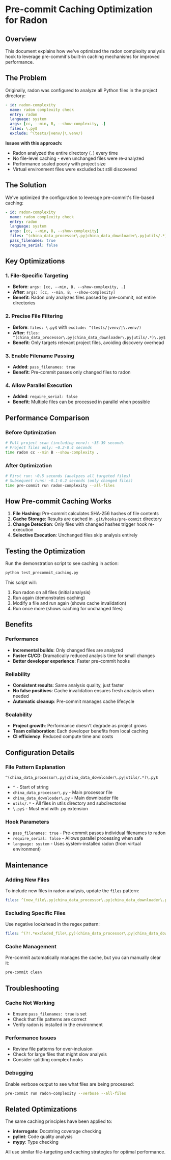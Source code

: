# Pre-commit Caching Optimization for Radon

## Overview

This document explains how we've optimized the radon complexity analysis hook to leverage pre-commit's built-in caching
mechanisms for improved performance.

## The Problem

Originally, radon was configured to analyze all Python files in the project directory:

```yaml
- id: radon-complexity
  name: radon complexity check
  entry: radon
  language: system
  args: [cc, --min, B, --show-complexity, .]
  files: \.py$
  exclude: ^(tests/|venv/|\.venv/)
```

**Issues with this approach:**

- Radon analyzed the entire directory (`.`) every time
- No file-level caching - even unchanged files were re-analyzed
- Performance scaled poorly with project size
- Virtual environment files were excluded but still discovered

## The Solution

We've optimized the configuration to leverage pre-commit's file-based caching:

```yaml
- id: radon-complexity
  name: radon complexity check
  entry: radon
  language: system
  args: [cc, --min, B, --show-complexity]
  files: ^(china_data_processor\.py|china_data_downloader\.py|utils/.*)\.py$
  pass_filenames: true
  require_serial: false
```

## Key Optimizations

### 1. File-Specific Targeting

- **Before**: `args: [cc, --min, B, --show-complexity, .]`
- **After**: `args: [cc, --min, B, --show-complexity]`
- **Benefit**: Radon only analyzes files passed by pre-commit, not entire directories

### 2. Precise File Filtering

- **Before**: `files: \.py$` with `exclude: ^(tests/|venv/|\.venv/)`
- **After**: `files: ^(china_data_processor\.py|china_data_downloader\.py|utils/.*)\.py$`
- **Benefit**: Only targets relevant project files, avoiding discovery overhead

### 3. Enable Filename Passing

- **Added**: `pass_filenames: true`
- **Benefit**: Pre-commit passes only changed files to radon

### 4. Allow Parallel Execution

- **Added**: `require_serial: false`
- **Benefit**: Multiple files can be processed in parallel when possible

## Performance Comparison

### Before Optimization

```bash
# Full project scan (including venv): ~35-39 seconds
# Project files only: ~0.2-0.4 seconds
time radon cc --min B --show-complexity .
```

### After Optimization

```bash
# First run: ~0.5 seconds (analyzes all targeted files)
# Subsequent runs: ~0.1-0.2 seconds (only changed files)
time pre-commit run radon-complexity --all-files
```

## How Pre-commit Caching Works

1. **File Hashing**: Pre-commit calculates SHA-256 hashes of file contents
2. **Cache Storage**: Results are cached in `.git/hooks/pre-commit` directory
3. **Change Detection**: Only files with changed hashes trigger hook re-execution
4. **Selective Execution**: Unchanged files skip analysis entirely

## Testing the Optimization

Run the demonstration script to see caching in action:

```bash
python test_precommit_caching.py
```

This script will:

1. Run radon on all files (initial analysis)
2. Run again (demonstrates caching)
3. Modify a file and run again (shows cache invalidation)
4. Run once more (shows caching for unchanged files)

## Benefits

### Performance

- **Incremental builds**: Only changed files are analyzed
- **Faster CI/CD**: Dramatically reduced analysis time for small changes
- **Better developer experience**: Faster pre-commit hooks

### Reliability

- **Consistent results**: Same analysis quality, just faster
- **No false positives**: Cache invalidation ensures fresh analysis when needed
- **Automatic cleanup**: Pre-commit manages cache lifecycle

### Scalability

- **Project growth**: Performance doesn't degrade as project grows
- **Team collaboration**: Each developer benefits from local caching
- **CI efficiency**: Reduced compute time and costs

## Configuration Details

### File Pattern Explanation

```regex
^(china_data_processor\.py|china_data_downloader\.py|utils/.*)\.py$
```

- `^` - Start of string
- `china_data_processor\.py` - Main processor file
- `china_data_downloader\.py` - Main downloader file
- `utils/.*` - All files in utils directory and subdirectories
- `\.py$` - Must end with .py extension

### Hook Parameters

- `pass_filenames: true` - Pre-commit passes individual filenames to radon
- `require_serial: false` - Allows parallel processing when safe
- `language: system` - Uses system-installed radon (from virtual environment)

## Maintenance

### Adding New Files

To include new files in radon analysis, update the `files` pattern:

```yaml
files: ^(new_file\.py|china_data_processor\.py|china_data_downloader\.py|utils/.*)\.py$
```

### Excluding Specific Files

Use negative lookahead in the regex pattern:

```yaml
files: ^(?!.*excluded_file\.py)(china_data_processor\.py|china_data_downloader\.py|utils/.*)\.py$
```

### Cache Management

Pre-commit automatically manages the cache, but you can manually clear it:

```bash
pre-commit clean
```

## Troubleshooting

### Cache Not Working

- Ensure `pass_filenames: true` is set
- Check that file patterns are correct
- Verify radon is installed in the environment

### Performance Issues

- Review file patterns for over-inclusion
- Check for large files that might slow analysis
- Consider splitting complex hooks

### Debugging

Enable verbose output to see what files are being processed:

```bash
pre-commit run radon-complexity --verbose --all-files
```

## Related Optimizations

The same caching principles have been applied to:

- **interrogate**: Docstring coverage checking
- **pylint**: Code quality analysis
- **mypy**: Type checking

All use similar file-targeting and caching strategies for optimal performance.
